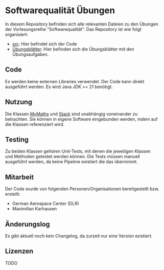 # Softwarequalität Übungen

In diesem Repository befinden sich alle relevanten Dateien zu den Übungen der Vorlesungsreihe "Softwarequalität".
Das Repository ist wie folgt organisiert:
- [src](src): Hier befindet sich der Code
- [Übungsblätter](Übungsblätter): Hier befinden sich die Übungsblätter mit den Übungsaufgaben.

## Code
Es werden keine externen Libraries verwendet. Der Code kann direkt ausgeführt werden. Es wird Java JDK >= 21 benötigt.

## Nutzung
Die Klassen [MyMaths](src/Uebung_02/MyMaths.java) und [Stack](src/Uebung_02/Stack.java) sind unabhängig voneinander zu betrachten.
Sie können in eigene Software eingebunden werden, indem auf die Klassen referenziert wird.

## Testing
Zu beiden Klassen gehören Unit-Tests, mit denen die jeweiligen Klassen und Methoden getestet werden können.
Die Tests müssen manuell ausgeführt werden, da keine Pipeline existiert die das übernimmt.

## Mitarbeit
Der Code wurde von folgenden Personen/Organisationen bereitgestellt bzw. erstellt:
- German Aerospace Center (DLR)
- Maximilian Karhausen

## Änderungslog
Es gibt aktuell noch kein Changelog, da zurzeit nur eine Version existiert.

## Lizenzen
TODO